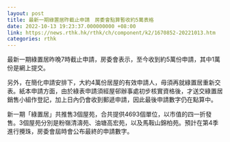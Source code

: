 ```yaml
---
layout: post
title: 最新一期綠置居昨截止申請　房委會點算暫收約5萬表格
date: 2022-10-13 19:23:37.000000000 +08:00
link: https://news.rthk.hk/rthk/ch/component/k2/1670852-20221013.htm
categories: rthk
---
```


最新一期綠置居昨晚7時截止申請，房委會表示，至今收到約5萬份申請，其中1萬份是網上提交。

另外，在簡化申請安排下，大約4萬份居屋的有效申請人，毋須再就綠置居重新交表。紙本申請方面，由於綠表申請須經屋邨辦事處初步核實資格後，才送交綠置居銷售小組作登記，加上日內仍會收到郵遞申請，因此最後申請數字仍在點算中。

新一期「綠置居」共推售3個屋苑，合共提供4693個單位，以市值的四一折發售。3個屋苑分別是粉嶺清濤苑、油塘高宏苑，以及馬鞍山錦柏苑。預計在第4季進行攪珠，房委會屆時會公布最終的申請數字。
